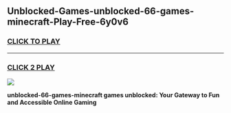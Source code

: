 
## Unblocked-Games-unblocked-66-games-minecraft-Play-Free-6y0v6
<h3>
<a href="https://premium76.site?title=unblocked-66-games-minecraft&ref=10A">CLICK TO PLAY</a></h3>
<hr>

<h3>
<a href="https://premium76.site?title=unblocked-66-games-minecraft&ref=10A">CLICK 2 PLAY</a>
  
</h3>

<a href="https://premium76.site?title=unblocked-66-games-minecraft&ref=10A"><img src="https://clearcache.store/games.png"></a>


**unblocked-66-games-minecraft games unblocked: Your Gateway to Fun and Accessible Online Gaming**
